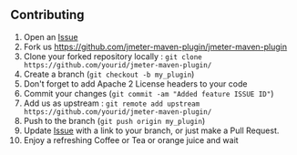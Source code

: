 Contributing
------------

1. Open an [Issue](https://github.com/jmeter-maven-plugin/jmeter-maven-plugin/issues)
2. Fork us https://github.com/jmeter-maven-plugin/jmeter-maven-plugin
3. Clone your forked repository locally : `git clone https://github.com/yourid/jmeter-maven-plugin/`
4. Create a branch (`git checkout -b my_plugin`)
6. Don't forget to add Apache 2 License headers to your code
7. Commit your changes (`git commit -am "Added feature ISSUE ID"`)
8. Add us as upstream : `git remote add upstream https://github.com/yourid/jmeter-maven-plugin/`
9. Push to the branch (`git push origin my_plugin`)
10. Update [Issue](https://github.com/jmeter-maven-plugin/jmeter-maven-plugin/issues) with a link to your branch, or just make a Pull Request.
11. Enjoy a refreshing Coffee or Tea or orange juice and wait